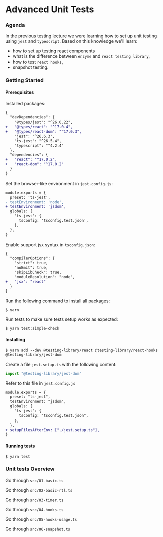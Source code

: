 # Advanced Unit Tests

### Agenda

In the previous testing lecture we were learning how to set up unit testing using `jest` and `typescript`.
Based on this knowledge we'll learn:

- how to set up testing react components
- what is the difference between `enzyme` and `react testing library`,
- how to test `react hooks`,
- snapshot testing.

### Getting Started

#### Prerequisites

Installed packages:

```diff
{
  "devDependencies": {
    "@types/jest": "^26.0.22",
+   "@types/react": "^17.0.4",
+   "@types/react-dom": "^17.0.3",
    "jest": "^26.6.3",
    "ts-jest": "^26.5.4",
    "typescript": "^4.2.4"
  },
  "dependencies": {
+   "react": "^17.0.2",
+   "react-dom": "^17.0.2"
  }
}
```

Set the browser-like environment in `jest.config.js`:

```diff
module.exports = {
  preset: 'ts-jest',
- testEnvironment: 'node',
+ testEnvironment: 'jsdom',
  globals: {
    'ts-jest': {
      tsconfig: 'tsconfig.test.json',
    },
  },
}
```

Enable support jsx syntax in `tsconfig.json`:

```diff
{
  "compilerOptions": {
    "strict": true,
    "noEmit": true,
    "skipLibCheck": true,
    "moduleResolution": "node",
+   "jsx": "react"
  }
}
```

Run the following command to install all packages:
```
$ yarn
```

Run tests to make sure tests setup works as expected:
```
$ yarn test:simple-check
```

#### Installing

```
$ yarn add --dev @testing-library/react @testing-library/react-hooks @testing-library/jest-dom
```

Create a file `jest.setup.ts` with the following content:
```typescript
import "@testing-library/jest-dom"
```

Refer to this file in `jest.config.js`
```diff
module.exports = {
  preset: "ts-jest",
  testEnvironment: "jsdom",
  globals: {
    "ts-jest": {
      tsconfig: "tsconfig.test.json",
    },
  },
+ setupFilesAfterEnv: ["./jest.setup.ts"],
}
```

#### Running tests

```
$ yarn test
```

### Unit tests Overview

Go through `src/01-basic.ts`

Go through `src/02-basic-rtl.ts`

Go through `src/03-timer.ts`

Go through `src/04-hooks.ts`

Go through `src/05-hooks-usage.ts`

Go through `src/06-snapshot.ts`
